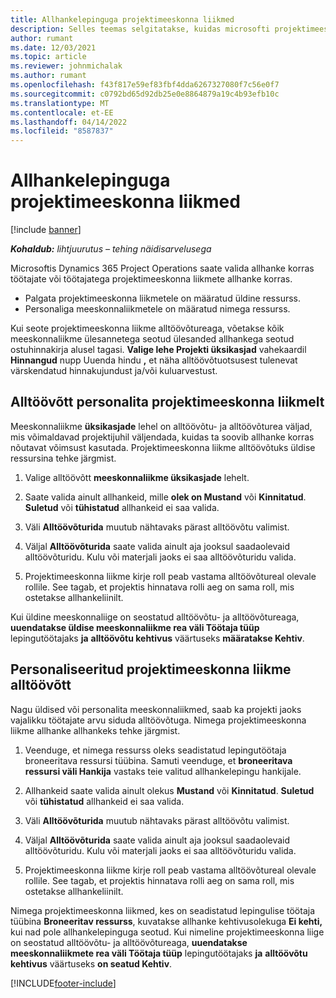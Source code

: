 ```yaml
---
title: Allhankelepinguga projektimeeskonna liikmed
description: Selles teemas selgitatakse, kuidas microsofti projektimeeskonna liikmeid allhanke korras alltöövõtuks teha Dynamics 365 Project Operations.
author: rumant
ms.date: 12/03/2021
ms.topic: article
ms.reviewer: johnmichalak
ms.author: rumant
ms.openlocfilehash: f43f817e59ef83fbf4dda6267327080f7c56e0f7
ms.sourcegitcommit: c0792bd65d92db25e0e8864879a19c4b93efb10c
ms.translationtype: MT
ms.contentlocale: et-EE
ms.lasthandoff: 04/14/2022
ms.locfileid: "8587837"
---
```

# <a name="subcontracting-project-team-members"></a>Allhankelepinguga projektimeeskonna liikmed

[!include [banner](../../includes/dataverse-preview.md)]

_**Kohaldub:** lihtjuurutus – tehing näidisarvelusega_

Microsoftis Dynamics 365 Project Operations saate valida allhanke korras töötajate või töötajatega projektimeeskonna liikmete allhanke korras.

- Palgata projektimeeskonna liikmetele on määratud üldine ressurss.
- Personaliga meeskonnaliikmetele on määratud nimega ressurss.

Kui seote projektimeeskonna liikme alltöövõtureaga, võetakse kõik meeskonnaliikme ülesannetega seotud ülesanded allhankega seotud ostuhinnakirja alusel tagasi.  **Valige lehe Projekti üksikasjad** vahekaardil **Hinnangud** nupp Uuenda hindu **,** et näha alltöövõtuotsusest tulenevat värskendatud hinnakujundust ja/või kuluarvestust. 

## <a name="subcontracting-an-unstaffed-project-team-member"></a>Alltöövõtt personalita projektimeeskonna liikmelt
Meeskonnaliikme **üksikasjade** lehel on alltöövõtu- ja alltöövõturea väljad, mis võimaldavad projektijuhil väljendada, kuidas ta soovib allhanke korras nõutavat võimsust kasutada. Projektimeeskonna liikme alltöövõtuks üldise ressursina tehke järgmist.

1.  Valige alltöövõtt **meeskonnaliikme üksikasjade** lehelt.

2.  Saate valida ainult allhankeid, mille **olek on Mustand** või **Kinnitatud**. **Suletud** või **tühistatud** allhankeid ei saa valida. 

3.  Väli **Alltöövõturida** muutub nähtavaks pärast alltöövõtu valimist.

4.  Väljal **Alltöövõturida** saate valida ainult aja jooksul saadaolevaid alltöövõturidu. Kulu või materjali jaoks ei saa alltöövõturidu valida.

5.  Projektimeeskonna liikme kirje roll peab vastama alltöövõtureal olevale rollile. See tagab, et projektis hinnatava rolli aeg on sama roll, mis ostetakse allhankeliinilt. 

Kui üldine meeskonnaliige on seostatud alltöövõtu- ja alltöövõtureaga, **uuendatakse üldise meeskonnaliikme rea väli Töötaja tüüp** lepingutöötajaks **ja** **alltöövõtu kehtivus** väärtuseks **määratakse Kehtiv**.

## <a name="subcontracting-a-staffed-project-team-member"></a>Personaliseeritud projektimeeskonna liikme alltöövõtt
Nagu üldised või personalita meeskonnaliikmed, saab ka projekti jaoks vajalikku töötajate arvu siduda alltöövõtuga. Nimega projektimeeskonna liikme allhanke allhankeks tehke järgmist.

1.  Veenduge, et nimega ressurss oleks seadistatud lepingutöötaja broneeritava ressursi tüübina. Samuti veenduge, et **broneeritava ressursi väli Hankija** vastaks teie valitud allhankelepingu hankijale. 

2.  Allhankeid saate valida ainult olekus **Mustand** või **Kinnitatud**. **Suletud** või **tühistatud** allhankeid ei saa valida. 

3.  Väli **Alltöövõturida** muutub nähtavaks pärast alltöövõtu valimist.

4.  Väljal **Alltöövõturida** saate valida ainult aja jooksul saadaolevaid alltöövõturidu. Kulu või materjali jaoks ei saa alltöövõturidu valida.

5.  Projektimeeskonna liikme kirje roll peab vastama alltöövõtureal olevale rollile. See tagab, et projektis hinnatava rolli aeg on sama roll, mis ostetakse allhankeliinilt. 

Nimega projektimeeskonna liikmed, kes on seadistatud lepingulise töötaja tüübina **Broneeritav ressurss**, kuvatakse allhanke kehtivusolekuga **Ei kehti,** kui nad pole allhankelepinguga seotud. Kui nimeline projektimeeskonna liige on seostatud alltöövõtu- ja alltöövõtureaga, **uuendatakse meeskonnaliikmete rea väli Töötaja tüüp** lepingutöötajaks **ja** **alltöövõtu kehtivus** väärtuseks **on seatud Kehtiv**.

[!INCLUDE[footer-include](../../includes/footer-banner.md)]
